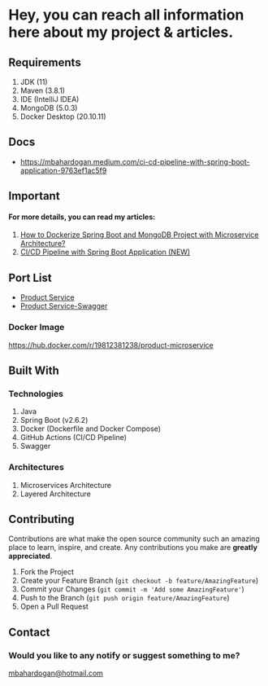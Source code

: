 # Hey, you can reach all information here about my project & articles.

## Requirements

1. JDK (11)
2. Maven (3.8.1)
3. IDE (IntelliJ IDEA)
4. MongoDB (5.0.3)
5. Docker Desktop (20.10.11)

## Docs
- https://mbahardogan.medium.com/ci-cd-pipeline-with-spring-boot-application-9763ef1ac5f9


## Important

#### For more details, you can read my articles:
1. [How to Dockerize Spring Boot and MongoDB Project with Microservice Architecture?](https://mbahardogan.medium.com/how-to-dockerize-spring-boot-using-microservice-architecture-3413afcf3df5)
2. [CI/CD Pipeline with Spring Boot Application (NEW)](https://mbahardogan.medium.com/ci-cd-pipeline-with-spring-boot-application-9763ef1ac5f9)


## Port List
* [Product Service](http://localhost:8000/api/v1/products)
* [Product Service-Swagger](http://localhost:8000/api/v1/swagger-ui/)

### Docker Image
https://hub.docker.com/r/19812381238/product-microservice

## Built With

### Technologies
1. Java
2. Spring Boot (v2.6.2)
3. Docker (Dockerfile and Docker Compose)
4. GitHub Actions (CI/CD Pipeline)
5. Swagger


### Architectures
1. Microservices Architecture
2. Layered Architecture



## Contributing

Contributions are what make the open source community such an amazing place to learn, inspire, and create. Any contributions you make are **greatly appreciated**.

1. Fork the Project
2. Create your Feature Branch (`git checkout -b feature/AmazingFeature`)
3. Commit your Changes (`git commit -m 'Add some AmazingFeature'`)
4. Push to the Branch (`git push origin feature/AmazingFeature`)
5. Open a Pull Request


## Contact
### Would you like to any notify or suggest something to me?
mbahardogan@hotmail.com
